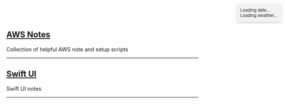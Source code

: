 <div id="weather-widget" style="position: absolute; top: 10px; right: 10px; background-color: rgba(240, 240, 240, 0.8); padding: 10px; border-radius: 5px; font-size: 0.8em; box-shadow: 0 2px 5px rgba(0,0,0,0.2);">
  <div id="date-display">Loading date...</div>
  <div id="weather-display">Loading weather...</div>
</div>

## [AWS Notes](./awz.md)
Collection of helpful AWS note and setup scripts

---

## [Swift UI](./swiftUI.md)
Swift UI notes

---









































<script>
  // Update date daily
  function updateDate() {
    const dateElement = document.getElementById('date-display');
    const options = { weekday: 'long', year: 'numeric', month: 'short', day: 'numeric' };
    dateElement.textContent = new Date().toLocaleDateString(undefined, options);
  }

  const locationName = "{{ site.weather_location | default: 'San Francisco' }}";

  // Fetch weather data
  async function fetchWeather() {
    const weatherElement = document.getElementById('weather-display');
    try {
      // First, convert location name to coordinates using Open-Meteo Geocoding API
      const geocodeResponse = await fetch(`https://geocoding-api.open-meteo.com/v1/search?name=${encodeURIComponent(locationName)}&count=1`);
      const geocodeData = await geocodeResponse.json();
      
      if (!geocodeData.results || geocodeData.results.length === 0) {
        throw new Error('Location not found');
      }
      
      const { latitude, longitude } = geocodeData.results[0];
      
      // Fetch weather data from Open-Meteo API
      const weatherResponse = await fetch(`https://api.open-meteo.com/v1/forecast?latitude=${latitude}&longitude=${longitude}&current=temperature,weather_code,wind_speed_10m`);
      const data = await weatherResponse.json();
      
      // Display temperature and weather information
      if (data && data.current) {
        const temp = data.current.temperature;
        const weatherCode = data.current.weather_code;
        const weather = getWeatherDescription(weatherCode);
        
        weatherElement.innerHTML = `${locationName}: ${temp}°C - ${weather}`;
      } else {
        weatherElement.textContent = 'Weather data unavailable';
      }
    } catch (error) {
      weatherElement.textContent = 'Failed to fetch weather';
      console.error(error);
    }
  }
  
  // Convert weather codes to descriptions
  function getWeatherDescription(code) {
    // WMO Weather interpretation codes (https://open-meteo.com/en/docs)
    const weatherCodes = {
      0: 'Clear sky',
      1: 'Mainly clear',
      2: 'Partly cloudy',
      3: 'Overcast',
      45: 'Fog',
      48: 'Depositing rime fog',
      51: 'Light drizzle',
      53: 'Moderate drizzle',
      55: 'Dense drizzle',
      61: 'Slight rain',
      63: 'Moderate rain',
      65: 'Heavy rain',
      71: 'Slight snow',
      73: 'Moderate snow',
      75: 'Heavy snow',
      95: 'Thunderstorm',
      96: 'Thunderstorm with slight hail',
      99: 'Thunderstorm with heavy hail'
    };
    return weatherCodes[code] || 'Unknown';
  }
  
  // Initialize when page loads
  document.addEventListener('DOMContentLoaded', () => {
    updateDate();
    fetchWeather();
    // Update date and weather every hour
    setInterval(() => {
      updateDate();
      fetchWeather();
    }, 3600000);
  });
</script>

<script type="module">
    import * as mermaid from 'https://cdn.jsdelivr.net/npm/mermaid@11.6.0/dist/mermaid.min.js';
    mermaid.initialize({
        startOnLoad: true,
        theme: 'dark'
    });
</script>
